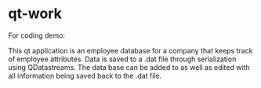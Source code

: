 qt-work
=======
For coding demo:

This qt application is an employee database for a company that keeps track of employee attributes. Data is saved to a .dat file through serialization using QDatastreams. The data base can be added to as well as edited with all information being saved back to the .dat file.
